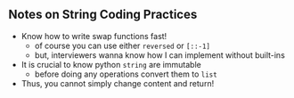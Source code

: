## Notes on String Coding Practices

- Know how to write swap functions fast!
    - of course you can use either `reversed` or `[::-1]`
    - but, interviewers wanna know how I can implement without built-ins
- It is crucial to know python `string` are immutable
    - before doing any operations convert them to `list`
- Thus, you cannot simply change content and return!
